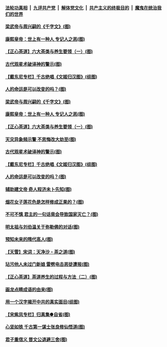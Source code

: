 

####  [法轮功真相](../../../../basic/blob/master/README.md?t=06220231) &nbsp;|&nbsp; [九评共产党](../../../../9ping.md/blob/master/README.md?t=06220231) &nbsp;|&nbsp; [解体党文化](../../../../jtdwh.md/blob/master/README.md?t=06220231)  &nbsp;|&nbsp; [共产主义的终极目的](../../../../gczydzjmd.md/blob/master/README.md?t=06220231) &nbsp;|&nbsp; [魔鬼在统治我们的世界](../../../../mgztzwmdsj.md/blob/master/README.md?t=06220231) 

#### [梁武帝与周兴嗣的《千字文》(图)](../pages/p7/936914.md?t=06220231) 

#### [康熙皇帝：世上有一种人 专记人之恶(图)](../pages/p7/937141.md?t=06220231) 

#### [【正心茶道】六大茶类与养生要领（一）(图)](../pages/p7/936910.md?t=06220231) 

#### [古代观星术破译神的警示(图)](../pages/p7/936938.md?t=06220231) 

#### [【戴东尼专栏】千古绝唱《文姬归汉图》(组图)](../pages/p7/933598.md?t=06220231) 

#### [人的命运是可以改变的吗？(图)](../pages/p7/936633.md?t=06220231) 

#### [梁武帝与周兴嗣的《千字文》(图)](../pages/p7/936914.md?t=06220231) 

#### [康熙皇帝：世上有一种人 专记人之恶(图)](../pages/p7/937141.md?t=06220231) 

#### [【正心茶道】六大茶类与养生要领（一）(图)](../pages/p7/936910.md?t=06220231) 

#### [天灾异象频示警 不思悔改大劫至(图)](../pages/p7/937076.md?t=06220231) 

#### [古代观星术破译神的警示(图)](../pages/p7/936938.md?t=06220231) 

#### [【戴东尼专栏】千古绝唱《文姬归汉图》(组图)](../pages/p7/933598.md?t=06220231) 

#### [人的命运是可以改变的吗？(图)](../pages/p7/936633.md?t=06220231) 

#### [辅助建文帝 奇人程济未卜先知(图)](../pages/p7/936751.md?t=06220231) 

#### [烟花女子莲花色是怎样修成正果的？(图)](../pages/p7/936627.md?t=06220231) 

#### [不可不慎 君主的一句话竟会导致国家灭亡？(图)](../pages/p7/936921.md?t=06220231) 

#### [明太祖与刘伯温关于弥勒佛的对话(图)](../pages/p7/936918.md?t=06220231) 

#### [预知未来的隋代高人(图)](../pages/p7/936519.md?t=06220231) 

#### [【天雪】宋词：天净沙・茶之道(图)](../pages/p7/936606.md?t=06220231) 

#### [玷污他人未过门新娘 雷劈电击恶徒遭报(图)](../pages/p7/936730.md?t=06220231) 

#### [【正心茶道】茶道养生的过程与方法（二）(图)](../pages/p7/936188.md?t=06220231) 

#### [画龙点睛成语的由来(图)](../pages/p7/936521.md?t=06220231) 

#### [用一个汉字揭开中共的真实面目(组图)](../pages/p7/936605.md?t=06220231) 

#### [【宋紫凤专栏】归真集●自省(图)](../pages/p7/936715.md?t=06220231) 

#### [心坚如铁 千古第一谋士张良修仙悟道(图)](../pages/p7/936518.md?t=06220231) 

#### [君子重信义 晋文公退避三舍(图)](../pages/p7/936517.md?t=06220231) 

